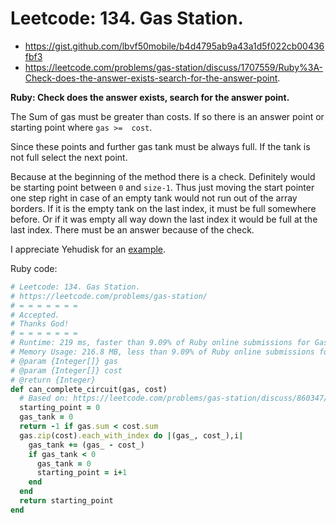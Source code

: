 # Leetcode: 134. Gas Station.

- https://gist.github.com/lbvf50mobile/b4d4795ab9a43a1d5f022cb00436fbf3
- https://leetcode.com/problems/gas-station/discuss/1707559/Ruby%3A-Check-does-the-answer-exists-search-for-the-answer-point.

**Ruby: Check does the answer exists, search for the answer point.**

The Sum of gas must be greater than costs. If so there is an answer point or starting point where `gas >=  cost`.    

Since these points and further gas tank must be always full. If the tank is not full select the next point.   


Because at the beginning of the method there is a check. Definitely would be starting point between `0` and `size-1`. Thus just moving the start pointer one step right in case of an empty tank would not run out of the array borders. If it is the empty tank on the last index, it must be full somewhere before. Or if it was empty all way down the last index it would be full at the last index. There must be an answer because of the check.

I appreciate Yehudisk for an [example](https://leetcode.com/problems/gas-station/discuss/860347/Python-simple-and-very-short-explained-solution-O(n)-O(1)-faster-than-98).


Ruby code:
```Ruby
# Leetcode: 134. Gas Station.
# https://leetcode.com/problems/gas-station/
# = = = = = = =
# Accepted.
# Thanks God!
# = = = = = = =
# Runtime: 219 ms, faster than 9.09% of Ruby online submissions for Gas Station.
# Memory Usage: 216.8 MB, less than 9.09% of Ruby online submissions for Gas Station.
# @param {Integer[]} gas
# @param {Integer[]} cost
# @return {Integer}
def can_complete_circuit(gas, cost)
  # Based on: https://leetcode.com/problems/gas-station/discuss/860347/Python-simple-and-very-short-explained-solution-O(n)-O(1)-faster-than-98
  starting_point = 0
  gas_tank = 0
  return -1 if gas.sum < cost.sum
  gas.zip(cost).each_with_index do |(gas_, cost_),i|
    gas_tank += (gas_ - cost_)
    if gas_tank < 0
      gas_tank = 0
      starting_point = i+1
    end
  end
  return starting_point
end
```
